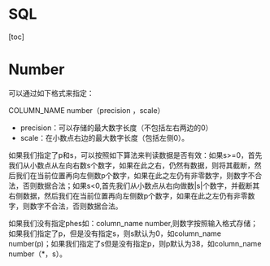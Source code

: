 # SQL

[toc]

# Number

可以通过如下格式来指定：

COLUMN_NAME number（precision ，scale）

* precision：可以存储的最大数字长度（不包括左右两边的0）
* scale：在小数点右边的最大数字长度（包括左侧0）。

如果我们指定了p和s，可以按照如下算法来判读数据是否有效：如果s>=0，首先我们从小数点从左向右数s个数字，如果在此之右，仍然有数据，则将其截断，然后我们在当前位置再向左侧数p个数字，如果在此之左仍有非零数字，则数字不合法，否则数据合法；如果s<0,首先我们从小数点从右向做数|s|个数字，并截断其右侧数据，然后我们在当前位置再向左侧数p个数字，如果在此之左仍有非零数字，则数字不合法，否则数据合法。

如果我们没有指定phes如：column_name number,则数字按照输入格式存储；如果我们指定了p，但是没有指定s，则s默认为0，如column_name number(p)；如果我们指定了s但是没有指定p，则p默认为38，如column_name number（*，s）。

